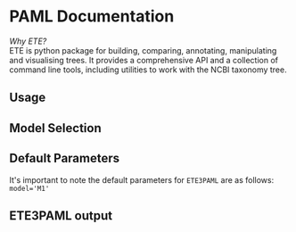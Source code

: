PAML Documentation
=============================



*Why ETE?*
<br>
ETE is python package for building, comparing, annotating, manipulating and visualising
trees. It provides a comprehensive API and a collection of command line tools,
 including utilities to work with the NCBI taxonomy tree.


Usage
-----

Model Selection
----------------

Default Parameters
-------------------
It's important to note the default parameters for `ETE3PAML` are as follows:
`model='M1'`

ETE3PAML output
----------------